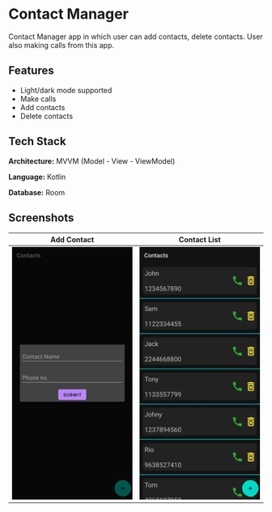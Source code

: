 # Contact Manager
Contact Manager app in which user can add contacts, delete contacts. User also making calls from this app. 
## Features

- Light/dark mode supported
- Make calls
- Add contacts
- Delete contacts
## Tech Stack

**Architecture:** MVVM (Model - View - ViewModel)

**Language:**  Kotlin

**Database:**  Room 


## Screenshots

|   Add Contact    |     Contact List
|---    |---
  ![](https://github.com/yash1307-cse/Contact/blob/master/preview/add%20contact.jpg)    |   ![](https://github.com/yash1307-cse/Contact/blob/master/preview/contact_list.jpg)  

